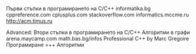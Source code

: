 ﻿Първи стъпки в програмирането  на C/C++
informatika.bg
cppreference.com
cplusplus.com
stackoverflow.com
informatics.mccme.ru
http://acm.timus.ru


Advanced:
Втори стъпки в програмирането на C/C++
Алгоритми в графи
arena.maycamp.com
math.bas.bg/infos
Professional C++ by Marc Gregoire
Програмиране =++ Алгоритми
